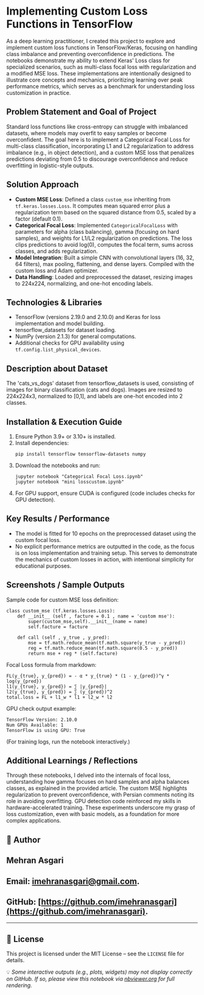 # Implementing Custom Loss Functions in TensorFlow

As a deep learning practitioner, I created this project to explore and implement custom loss functions in TensorFlow/Keras, focusing on handling class imbalance and preventing overconfidence in predictions. The notebooks demonstrate my ability to extend Keras' Loss class for specialized scenarios, such as multi-class focal loss with regularization and a modified MSE loss. These implementations are intentionally designed to illustrate core concepts and mechanics, prioritizing learning over peak performance metrics, which serves as a benchmark for understanding loss customization in practice.

## Problem Statement and Goal of Project

Standard loss functions like cross-entropy can struggle with imbalanced datasets, where models may overfit to easy samples or become overconfident. The goal here is to implement a Categorical Focal Loss for multi-class classification, incorporating L1 and L2 regularization to address imbalance (e.g., in object detection), and a custom MSE loss that penalizes predictions deviating from 0.5 to discourage overconfidence and reduce overfitting in logistic-style outputs.

## Solution Approach

- **Custom MSE Loss**: Defined a class `custom_mse` inheriting from `tf.keras.losses.Loss`. It computes mean squared error plus a regularization term based on the squared distance from 0.5, scaled by a factor (default 0.1).
- **Categorical Focal Loss**: Implemented `CategoricalFocalLoss` with parameters for alpha (class balancing), gamma (focusing on hard samples), and weights for L1/L2 regularization on predictions. The loss clips predictions to avoid log(0), computes the focal term, sums across classes, and adds regularization.
- **Model Integration**: Built a simple CNN with convolutional layers (16, 32, 64 filters), max pooling, flattening, and dense layers. Compiled with the custom loss and Adam optimizer.
- **Data Handling**: Loaded and preprocessed the dataset, resizing images to 224x224, normalizing, and one-hot encoding labels.

## Technologies & Libraries

- TensorFlow (versions 2.19.0 and 2.10.0) and Keras for loss implementation and model building.
- tensorflow_datasets for dataset loading.
- NumPy (version 2.1.3) for general computations.
- Additional checks for GPU availability using `tf.config.list_physical_devices`.

## Description about Dataset

The 'cats_vs_dogs' dataset from tensorflow_datasets is used, consisting of images for binary classification (cats and dogs). Images are resized to 224x224x3, normalized to [0,1], and labels are one-hot encoded into 2 classes.

## Installation & Execution Guide

1. Ensure Python 3.9+ or 3.10+ is installed.
2. Install dependencies:
   ```
   pip install tensorflow tensorflow-datasets numpy
   ```
3. Download the notebooks and run:
   ```
   jupyter notebook "Categorical Focal Loss.ipynb"
   jupyter notebook "mini losscustom.ipynb"
   ```
4. For GPU support, ensure CUDA is configured (code includes checks for GPU detection).

## Key Results / Performance

- The model is fitted for 10 epochs on the preprocessed dataset using the custom focal loss.
- No explicit performance metrics are outputted in the code, as the focus is on loss implementation and training setup. This serves to demonstrate the mechanics of custom losses in action, with intentional simplicity for educational purposes.

## Screenshots / Sample Outputs

Sample code for custom MSE loss definition:
```
class custom_mse (tf.keras.losses.Loss):
    def __init__ (self , facture = 0.1 , name = 'custom mse'):
        super(custom_mse,self).__init__(name = name)
        self.facture = facture
        
    def call (self , y_true , y_pred):
        mse = tf.math.reduce_mean(tf.math.square(y_true - y_pred))
        reg = tf.math.reduce_mean(tf.math.square(0.5 - y_pred))
        return mse + reg * (self.facture)
```

Focal Loss formula from markdown:
```
FL(y_{true}, y_{pred}) = - α * y_{true} * (1 - y_{pred})^γ * log(y_{pred})
l1(y_{true}, y_{pred}) = ∑ |y_{pred}|
l2(y_{true}, y_{pred}) = ∑ (y_{pred})^2
total.loss = FL + l1_w * l1 + l2_w * l2
```

GPU check output example:
```
TensorFlow Version: 2.10.0
Num GPUs Available: 1
TensorFlow is using GPU: True
```

(For training logs, run the notebook interactively.)

## Additional Learnings / Reflections

Through these notebooks, I delved into the internals of focal loss, understanding how gamma focuses on hard samples and alpha balances classes, as explained in the provided article. The custom MSE highlights regularization to prevent overconfidence, with Persian comments noting its role in avoiding overfitting. GPU detection code reinforced my skills in hardware-accelerated training. These experiments underscore my grasp of loss customization, even with basic models, as a foundation for more complex applications.

## 👤 Author

## Mehran Asgari
## **Email:** [imehranasgari@gmail.com](mailto:imehranasgari@gmail.com).
## **GitHub:** [https://github.com/imehranasgari](https://github.com/imehranasgari).

---

## 📄 License

This project is licensed under the MIT License – see the `LICENSE` file for details.

💡 *Some interactive outputs (e.g., plots, widgets) may not display correctly on GitHub. If so, please view this notebook via [nbviewer.org](https://nbviewer.org) for full rendering.*